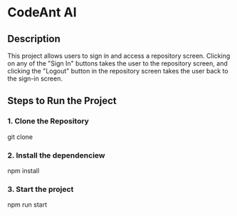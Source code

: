 # CodeAnt AI

## Description

This project allows users to sign in and access a repository screen. Clicking on any of the "Sign In" buttons takes the user to the repository screen, and clicking the "Logout" button in the repository screen takes the user back to the sign-in screen.

## Steps to Run the Project

### 1. Clone the Repository
git clone <repository-url>

### 2. Install the dependenciew
npm install

### 3. Start the project
npm run start